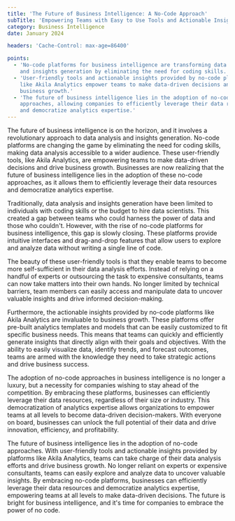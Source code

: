 ```yaml
---
title: 'The Future of Business Intelligence: A No-Code Approach'
subTitle: 'Empowering Teams with Easy to Use Tools and Actionable Insights'
category: Business Intelligence
date: January 2024

headers: 'Cache-Control: max-age=86400'

points:
  - 'No-code platforms for business intelligence are transforming data analysis
    and insights generation by eliminating the need for coding skills.'
  - 'User-friendly tools and actionable insights provided by no-code platforms
    like Akila Analytics empower teams to make data-driven decisions and drive
    business growth.'
  - 'The future of business intelligence lies in the adoption of no-code
    approaches, allowing companies to efficiently leverage their data resources
    and democratize analytics expertise.'
---
```


The future of business intelligence is on the horizon, and it involves a
revolutionary approach to data analysis and insights generation. No-code
platforms are changing the game by eliminating the need for coding skills,
making data analysis accessible to a wider audience. These user-friendly tools,
like Akila Analytics, are empowering teams to make data-driven decisions and
drive business growth. Businesses are now realizing that the future of business
intelligence lies in the adoption of these no-code approaches, as it allows them
to efficiently leverage their data resources and democratize analytics
expertise.

Traditionally, data analysis and insights generation have been limited to
individuals with coding skills or the budget to hire data scientists. This
created a gap between teams who could harness the power of data and those who
couldn't. However, with the rise of no-code platforms for business intelligence,
this gap is slowly closing. These platforms provide intuitive interfaces and
drag-and-drop features that allow users to explore and analyze data without
writing a single line of code.

The beauty of these user-friendly tools is that they enable teams to become more
self-sufficient in their data analysis efforts. Instead of relying on a handful
of experts or outsourcing the task to expensive consultants, teams can now take
matters into their own hands. No longer limited by technical barriers, team
members can easily access and manipulate data to uncover valuable insights and
drive informed decision-making.

Furthermore, the actionable insights provided by no-code platforms like Akila
Analytics are invaluable to business growth. These platforms offer pre-built
analytics templates and models that can be easily customized to fit specific
business needs. This means that teams can quickly and efficiently generate
insights that directly align with their goals and objectives. With the ability
to easily visualize data, identify trends, and forecast outcomes, teams are
armed with the knowledge they need to take strategic actions and drive business
success.

The adoption of no-code approaches in business intelligence is no longer a
luxury, but a necessity for companies wishing to stay ahead of the competition.
By embracing these platforms, businesses can efficiently leverage their data
resources, regardless of their size or industry. This democratization of
analytics expertise allows organizations to empower teams at all levels to
become data-driven decision-makers. With everyone on board, businesses can
unlock the full potential of their data and drive innovation, efficiency, and
profitability.

The future of business intelligence lies in the adoption of no-code approaches.
With user-friendly tools and actionable insights provided by platforms like
Akila Analytics, teams can take charge of their data analysis efforts and drive
business growth. No longer reliant on experts or expensive consultants, teams
can easily explore and analyze data to uncover valuable insights. By embracing
no-code platforms, businesses can efficiently leverage their data resources and
democratize analytics expertise, empowering teams at all levels to make
data-driven decisions. The future is bright for business intelligence, and it's
time for companies to embrace the power of no code.
